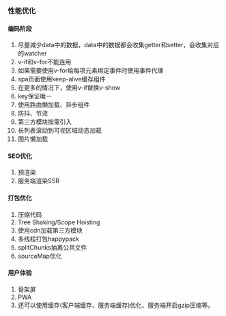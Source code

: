 ### 性能优化
#### 编码阶段
1. 尽量减少data中的数据，data中的数据都会收集getter和setter，会收集对应的watcher
2. v-if和v-for不能连用
3. 如果需要使用v-for给每项元素绑定事件时使用事件代理
4. spa页面使用keep-alive缓存组件
5. 在更多的情况下，使用v-if替换v-show
6. key保证唯一
7. 使用路由懒加载、异步组件
8. 防抖、节流
9. 第三方模块按需引入
10. 长列表滚动到可视区域动态加载
11. 图片懒加载

#### SEO优化
1. 预渲染
2. 服务端渲染SSR

#### 打包优化
1. 压缩代码
2. Tree Shaking/Scope Hoisting
3. 使用cdn加载第三方模块
4. 多线程打包happypack
5. splitChunks抽离公共文件
6. sourceMap优化

#### 用户体验
1. 骨架屏
2. PWA
3. 还可以使用缓存(客户端缓存、服务端缓存)优化、服务端开启gzip压缩等。
